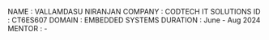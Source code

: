 NAME     : VALLAMDASU NIRANJAN
COMPANY  : CODTECH IT SOLUTIONS
ID       : CT6ES607
DOMAIN   : EMBEDDED SYSTEMS
DURATION : June - Aug 2024
MENTOR   : -
